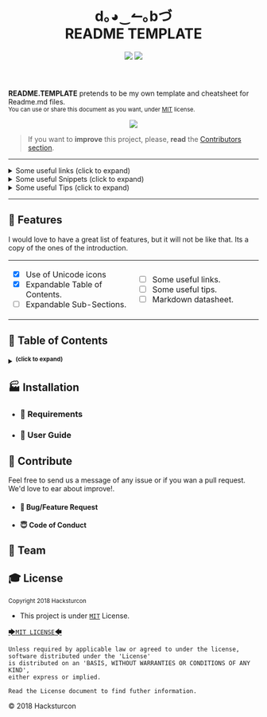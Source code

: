 <!------------------- HEADER SECTION -------------------------->
<header>
 <h1 align="center"><strong> d｡◕‿↼｡bづ </strong><br/>README TEMPLATE</h1>
  <!-- BADGET BUTTONS -->
<p align="center">
  <img src="https://img.shields.io/badge/Status-Development-lightgray.svg?style=flat" />
  <img src="https://img.shields.io/badge/License-MIT-blue.svg?style=flat" />
 </p>
</header>
<p></p> <!-- BLANK PARAGRAPH TO FIX HTML HEADER IN GITHUB PAGES TEMPLATE -->
<!------------------- END OF HEADER SECTION -------------------->

<!-- INTRODUCTION -->
**README.TEMPLATE** pretends to be my own template and cheatsheet for Readme.md files.  
<sup>You can use or share this document as you want, under [MIT](#MIT) license. </sup><br/>

<p align="center">
<img src="http://via.placeholder.com/900x100?text=d.^_^.b+(Place+here+you+image)"/>
</p>

> If you want to **improve** this project, please, **read** the [Contributors section](#contributors).

---

<!------------------- EXPANDABLE TIPS SECTION ---------------------------->
<!-- Links -->
<details> <summary> Some useful links (click to expand)</summary>
<p left="40px" style="left:40px">

* **Awesome Readme**
  * Compilation of well designed Markdown README documents and some articles of interest.
* **Github Help Site**
  * You know, the official guide.
* **Github PDF CheatSheet**
    * Little cookbook.

---

</p></details>

<!-- Snippets -->
<details> <summary> Some useful Snippets (click to expand)</summary>
<p style="padding:20px">
...ddddd

---

</p></details>

<!-- Snippets -->
<details> <summary> Some useful Tips (click to expand)</summary>
<p style="padding-left:40px">


---

</p></details>

---

</p></details>

<!------------------- END OF TIPS SECTION --------------------->
<!--########## END OF README.TEMPLATE INTRODUCTION ##########-->

## 🏅 Features

<!-- FEATURES ARCHIEVED -->
I would love to have a great list of features, but it will not be like that. Its a copy of the ones of the introduction.

<!-- FEATURES TABLES -->
<table align="center">
<tr width="900px" style="display:table-style;">
<td width="450px" align="left" style="display:cell-style;">

- [X] Use of Unicode icons
- [X] Expandable Table of Contents.
- [ ] Expandable Sub-Sections.

</td>
<td width="450px" align="left">

- [ ] Some useful links.
- [ ] Some useful tips.
- [ ] Markdown datasheet.

</td>
</tr>
</table>


<!-- TABLE OF CONTENTS -->

## 📑 Table of Contents

<details><summary><sup><strong>(click to expand)</strong></sup></summary><p>

####  Index

- [Introduction](#-introduction)
  - [Features](#-features)
  - [Table of Contents](#-table-of-contents)
- [Installation](#-installation)
  - [Requirements](#-requirements)
  - [User Guide](#-user-guide)
- [Contribute](#-contribute)
  - [Bug/Feature Request](#-bug/feature-request)
  - [Code of Conduct](#code-of-conduct)
- [Team](#️-team)
- [License](#-license)
---

</p></details>

<!-- END TABLE OF CONTENTS -->

<!-- INSTALLATION  SECTION -->

## 🏭 Installation

- ### 🛒 Requirements

<!-- USERGUIDE -->

- ### 👷 User Guide

<!-- CONTRIBUTE -->

## 💎 Contribute
Feel free to send us a message of any issue or if you wan a pull request. We'd love to ear about improve!.
  - #### 🐛 Bug/Feature Request
  - #### 😇 Code of Conduct

<!-- TEAM -->
## 🏀 Team
<!-- LICENSE -->

## 🎓 License  

<sub>Copyright 2018 Hacksturcon</sub>  
 - This project is under [`MIT`](#MIT) License.
 <p align="center">

 [🡆`MIT LICENSE`🡄](#MIT)

 </p>

```Shell
Unless required by applicable law or agreed to under the license, software distributed under the 'License'
is distributed on an 'BASIS, WITHOUT WARRANTIES OR CONDITIONS OF ANY KIND',
either express or implied.

Read the License document to find futher information.
```



<footer>
<p> © 2018 Hacksturcon </p>
</footer>
